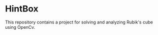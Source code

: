 # HintBox

This repository contains a project for solving and analyzing Rubik's cube using OpenCv.


